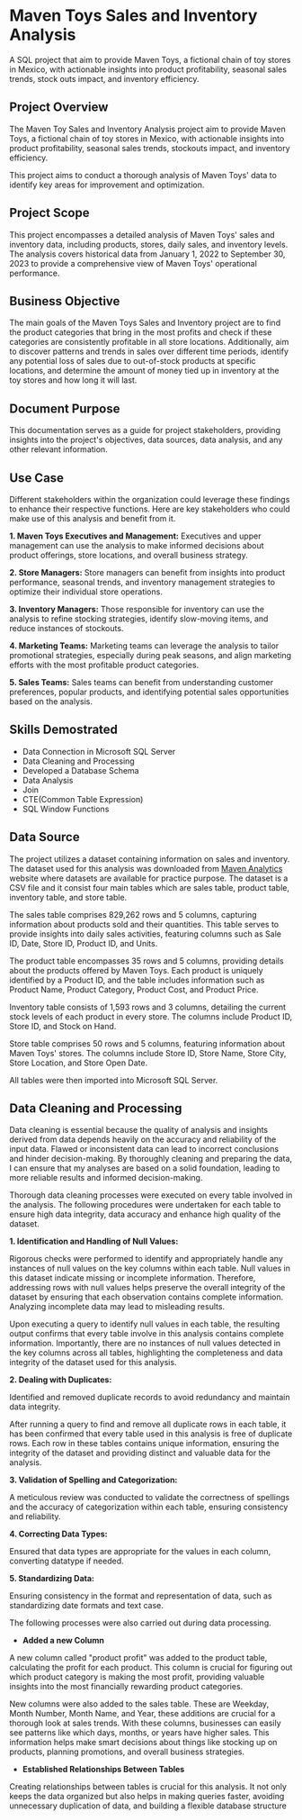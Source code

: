 # Maven Toys Sales and Inventory Analysis
A SQL project that aim to provide Maven Toys, a fictional chain of toy stores in Mexico, with actionable insights into product profitability, seasonal sales trends, stock outs impact, and inventory efficiency.

## Project Overview
The Maven Toy Sales and Inventory Analysis project aim to provide Maven Toys, a fictional chain of toy stores in Mexico, with actionable insights into product profitability, seasonal sales trends, stockouts impact, and inventory efficiency.

This project aims to conduct a thorough analysis of Maven Toys' data to identify key areas for improvement and optimization.

## Project Scope

This project encompasses a detailed analysis of Maven Toys' sales and inventory data, including products, stores, daily sales, and inventory levels. The analysis covers historical data from January 1, 2022 to September 30, 2023 to provide a comprehensive view of Maven Toys' operational performance.

## Business Objective

The main goals of the Maven Toys Sales and Inventory project are to find the product categories that bring in the most profits and check if these categories are consistently profitable in all store locations. Additionally, aim to discover patterns and trends in sales over different time periods, identify any potential loss of sales due to out-of-stock products at specific locations, and determine the amount of money tied up in inventory at the toy stores and how long it will last.

## Document Purpose

This documentation serves as a guide for project stakeholders, providing insights into the project's objectives, data sources, data analysis, and any other relevant information. 

## Use Case

Different stakeholders within the organization could leverage these findings to enhance their respective functions. Here are key stakeholders who could make use of this analysis and benefit from it.

**1. Maven Toys Executives and Management:** Executives and upper management can use the analysis to make informed decisions about product offerings, store locations, and overall business strategy.

**2. Store Managers:** Store managers can benefit from insights into product performance, seasonal trends, and inventory management strategies to optimize their individual store operations.

**3. Inventory Managers:** Those responsible for inventory can use the analysis to refine stocking strategies, identify slow-moving items, and reduce instances of stockouts.

**4. Marketing Teams:** Marketing teams can leverage the analysis to tailor promotional strategies, especially during peak seasons, and align marketing efforts with the most profitable product categories.

**5. Sales Teams:** Sales teams can benefit from understanding customer preferences, popular products, and identifying potential sales opportunities based on the analysis.

## Skills Demostrated
- Data Connection in Microsoft SQL Server
- Data Cleaning and Processing
- Developed a Database Schema
- Data Analysis
- Join
- CTE(Common Table Expression)
- SQL Window Functions

## Data Source

The project utilizes a dataset containing information on sales and inventory. The dataset used for this analysis was downloaded from [Maven Analytics](https://www.mavenanalytics.io/data-playground?page=7&pageSize=5) website where datasets are available for practice purpose. The dataset is a CSV file and it consist four main tables which are sales table, product table, inventory table, and store table.

The sales table comprises 829,262 rows and 5 columns, capturing information about products sold and their quantities. This table serves to provide insights into daily sales activities, featuring columns such as Sale ID, Date, Store ID, Product ID, and Units.

The product table encompasses 35 rows and 5 columns, providing details about the products offered by Maven Toys. Each product is uniquely identified by a Product ID, and the table includes information such as Product Name, Product Category, Product Cost, and Product Price.

Inventory table consists of 1,593 rows and 3 columns, detailing the current stock levels of each product in every store. The columns include Product ID, Store ID, and Stock on Hand.

Store table comprises 50 rows and 5 columns, featuring information about Maven Toys' stores. The columns include Store ID, Store Name, Store City, Store Location, and Store Open Date.

All tables were then imported into Microsoft SQL Server.

## Data Cleaning and Processing

Data cleaning is essential because the quality of analysis and insights derived from data depends heavily on the accuracy and reliability of the input data. Flawed or inconsistent data can lead to incorrect conclusions and hinder decision-making. By thoroughly cleaning and preparing the data, I can ensure that my analyses are based on a solid foundation, leading to more reliable results and informed decision-making.

Thorough data cleaning processes were executed on every table involved in the analysis. The following procedures were undertaken for each table to ensure high data integrity, data accuracy and enhance high quality of the dataset.

**1. Identification and Handling of Null Values:** 

Rigorous checks were performed to identify and appropriately handle any instances of null values on the key columns within each table. Null values in this dataset indicate missing or incomplete information. Therefore, addressing rows with null values helps preserve the overall integrity of the dataset by ensuring that each observation contains complete information. Analyzing incomplete data may lead to misleading results. 

Upon executing a query to identify null values in each table, the resulting output confirms that every table involve in this analysis contains complete information. Importantly, there are no instances of null values detected in the key columns across all tables, highlighting the completeness and data integrity of the dataset used for this analysis.

**2. Dealing with Duplicates:**

Identified and removed duplicate records to avoid redundancy and maintain data integrity.

After running a query to find and remove all duplicate rows in each table, it has been confirmed that every table used in this analysis is free of duplicate rows. Each row in these tables contains unique information, ensuring the integrity of the dataset and providing distinct and valuable data for the analysis.

**3. Validation of Spelling and Categorization:**

A meticulous review was conducted to validate the correctness of spellings and the accuracy of categorization within each table, ensuring consistency and reliability.

**4. Correcting Data Types:**

Ensured that data types are appropriate for the values in each column, converting datatype if needed.

**5. Standardizing Data:**

Ensuring consistency in the format and representation of data, such as standardizing date formats and text case.

The following processes were also carried out during data processing.

- **Added a new Column**

A new column called "product profit" was added to the product table, calculating the profit for each product. This column is crucial for figuring out which product category is making the most profit, providing valuable insights into the most financially rewarding product categories.

New columns were also added to the sales table. These are Weekday, Month Number, Month Name, and Year, these additions are crucial for a thorough look at sales trends. With these columns, businesses can easily see patterns like which days, months, or years have higher sales. This information helps make smart decisions about things like stocking up on products, planning promotions, and overall business strategies.

- **Established Relationships Between Tables**

Creating relationships between tables is crucial for this analysis. It not only keeps the data organized but also helps in making queries faster, avoiding unnecessary duplication of data, and building a flexible database structure




















